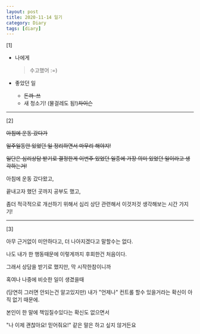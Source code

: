 ```yaml
---
layout: post
title: 2020-11-14 일기
category: Diary
tags: [diary]
---
```


[1]

- 나에게

    > 수고했어 :=)

    

- 좋았던 일

  - ~~돈까-쓰~~
  - 새 청소기! (물걸레도 됨!)~~차이슨~~

---

[2]

~~아침에 운동 갔다가~~

~~일주일동안 있었던 일 정리하면서 마무리 해야지!~~

~~일단은 심리상담 받기로 결정한게 이번주 있었던 일중에 가장 의미 있었던 일이라고 생각하는거!~~

아침에 운동 갔다왔고, 

끝내고자 했던 곳까지 공부도 했고,

좀더 적극적으로 개선하기 위해서 심리 상단 관련해서 이것저것 생각해보는 시간 가지기!

---

[3]

아무 근거없이 미안하다고, 더 나아지겠다고 말할수는 없다.

나도 내가 한 행동때문에 이렇게까지 후회한건 처음이다.

그래서 상담을 받기로 했지만, 막 시작한참이니까 

혹여나 나중에 비슷한 일이 생겼을때 

(당연히 그러면 안되는건 알고있지만) 내가 "언제나" 컨트롤 할수 있을거라는 확신이 아직 없기 때문에.

본인이 한 말에 책임질수있다는 확신도 없으면서

 "나 이제 괜찮아요! 믿어줘요!" 같은 말은 하고 싶지 않거든요